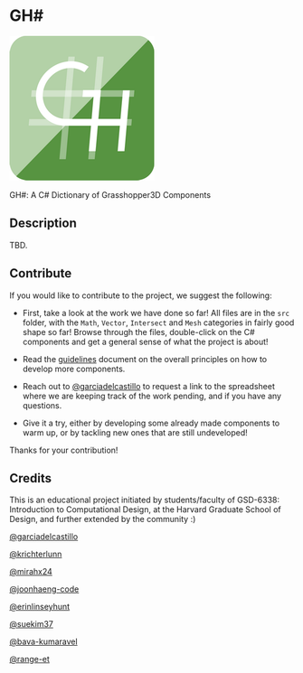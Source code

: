 # GH#

![](assets/logo/ghsharp_logo_color_256.png)

GH#: A C# Dictionary of Grasshopper3D Components

## Description
TBD.

## Contribute
If you would like to contribute to the project, we suggest the following:

- First, take a look at the work we have done so far! All files are in the `src` folder, with the `Math`, `Vector`, `Intersect` and `Mesh` categories in fairly good shape so far! Browse through the files, double-click on the C# components and get a general sense of what the project is about!

- Read the [guidelines](guidelines.md) document on the overall principles on how to develop more components.

- Reach out to [@garciadelcastillo](https://github.com/garciadelcastillo) to request a link to the spreadsheet where we are keeping track of the work pending, and if you have any questions.

- Give it a try, either by developing some already made components to warm up, or by tackling new ones that are still undeveloped! 

Thanks for your contribution! 

## Credits

This is an educational project initiated by students/faculty of GSD-6338: Introduction to Computational Design, at the Harvard Graduate School of Design, and further extended by the community :)

[@garciadelcastillo](https://github.com/garciadelcastillo)

[@krichterlunn](https://github.com/krichterlunn)

[@mirahx24](https://github.com/mirahx24)

[@joonhaeng-code](https://github.com/joonhaeng-code)

[@erinlinseyhunt](https://github.com/erinlinseyhunt)

[@suekim37](https://github.com/suekim37)

[@bava-kumaravel](https://github.com/bava-kumaravel)

[@range-et](https://github.com/range-et)
